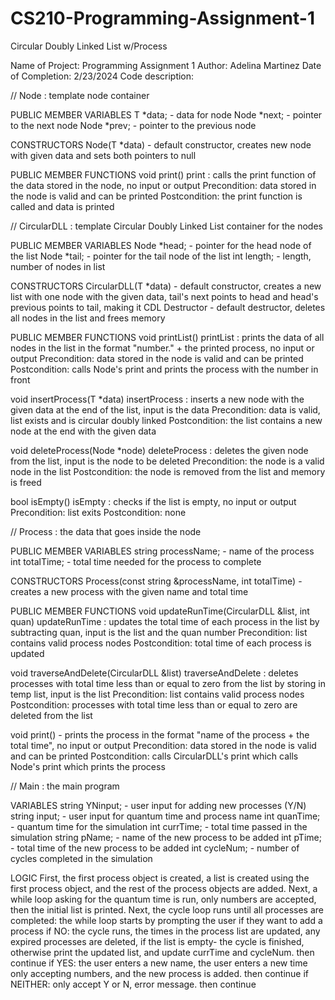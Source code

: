 # CS210-Programming-Assignment-1
Circular Doubly Linked List w/Process

Name of Project: Programming Assignment 1
Author: Adelina Martinez
Date of Completion: 2/23/2024
Code description:


// Node : template node container

PUBLIC MEMBER VARIABLES
   T *data; - data for node
   Node<T> *next; - pointer to the next node
   Node<T> *prev; - pointer to the previous node

CONSTRUCTORS
   Node(T *data) - default constructor, creates new node with given data and sets both pointers to null

PUBLIC MEMBER FUNCTIONS
   void print()
      print : calls the print function of the data stored in the node, no input or output
      Precondition: data stored in the node is valid and can be printed
      Postcondition: the print function is called and data is printed


// CircularDLL : template Circular Doubly Linked List container for the nodes

PUBLIC MEMBER VARIABLES
   Node<T> *head; - pointer for the head node of the list
   Node<T> *tail; - pointer for the tail node of the list
   int length; - length, number of nodes in list

CONSTRUCTORS
   CircularDLL(T *data) - default constructor, creates a new list with one node with the given data, tail's next points to head and head's previous points to tail, making it CDL
   Destructor - default destructor, deletes all nodes in the list and frees memory

PUBLIC MEMBER FUNCTIONS
   void printList()
      printList : prints the data of all nodes in the list in the format "number." + the printed process, no input or output
      Precondition: data stored in the node is valid and can be printed
      Postcondition: calls Node's print and prints the process with the number in front

   void insertProcess(T *data)
      insertProcess : inserts a new node with the given data at the end of the list, input is the data
      Precondition: data is valid, list exists and is circular doubly linked
      Postcondition: the list contains a new node at the end with the given data

   void deleteProcess(Node<T> *node)
      deleteProcess : deletes the given node from the list, input is the node to be deleted
      Precondition: the node is a valid node in the list
      Postcondition: the node is removed from the list and memory is freed

   bool isEmpty()
      isEmpty : checks if the list is empty, no input or output
      Precondition: list exits
      Postcondition: none


// Process : the data that goes inside the node

PUBLIC MEMBER VARIABLES
   string processName; - name of the process
   int totalTime; - total time needed for the process to complete

CONSTRUCTORS
   Process(const string &processName, int totalTime) - creates a new process with the given name and total time

PUBLIC MEMBER FUNCTIONS
   void updateRunTime(CircularDLL<Process> &list, int quan)
      updateRunTime : updates the total time of each process in the list by subtracting quan, input is the list and the quan number
      Precondition: list contains valid process nodes
      Postcondition: total time of each process is updated

   void traverseAndDelete(CircularDLL<Process> &list)
      traverseAndDelete : deletes processes with total time less than or equal to zero from the list by storing in temp list, input is the list
      Precondition: list contains valid process nodes
      Postcondition: processes with total time less than or equal to zero are deleted from the list

   void print() - prints the process in the format "name of the process + the total time", no input or output
      Precondition: data stored in the node is valid and can be printed
      Postcondition: calls CircularDLL's print which calls Node's print which prints the process


// Main : the main program

VARIABLES
   string YNinput; - user input for adding new processes (Y/N)
   string input; - user input for quantum time and process name
   int quanTime; - quantum time for the simulation
   int currTime; - total time passed in the simulation
   string pName; - name of the new process to be added
   int pTime; - total time of the new process to be added
   int cycleNum; - number of cycles completed in the simulation

LOGIC
   First, the first process object is created, a list is created using the first process object, and the rest of the process objects are added.
   Next, a while loop asking for the quantum time is run, only numbers are accepted, then the initial list is printed.
   Next, the cycle loop runs until all processes are completed:
      the while loop starts by prompting the user if they want to add a process
         if NO: the cycle runs, the times in the process list are updated, any expired processes are deleted, if the list is empty- the cycle is finished, otherwise print the updated list, and update currTime and cycleNum. then continue
         if YES: the user enters a new name, the user enters a new time only accepting numbers, and the new process is added. then continue
         if NEITHER: only accept Y or N, error message. then continue
      
